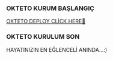 ### OKTETO KURUM BAŞLANGIÇ

[OKTETO DEPLOY CLİCK HERE📢](https://cloud.okteto.com/deploy?repository=https://github.com/ErdemBey03/erdemgame)

### OKTETO KURULUM SON
HAYATINIZIN EN EĞLENCELİ ANINDA...:)

